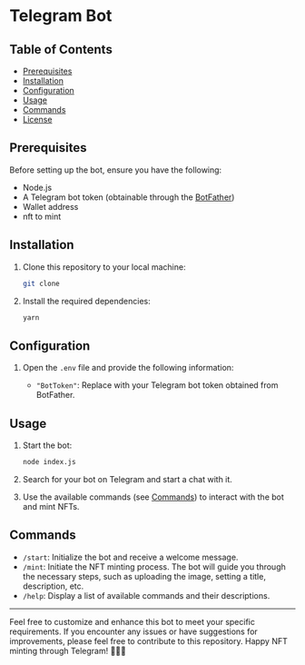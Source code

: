 # Telegram Bot 



## Table of Contents

- [Prerequisites](#prerequisites)
- [Installation](#installation)
- [Configuration](#configuration)
- [Usage](#usage)
- [Commands](#commands)
- [License](#license)

## Prerequisites

Before setting up the bot, ensure you have the following:

- Node.js 
- A Telegram bot token (obtainable through the [BotFather](https://core.telegram.org/bots#botfather))
- Wallet address 
- nft to mint

## Installation

1. Clone this repository to your local machine:

   ```bash
   git clone 
   ```

2. Install the required dependencies:

   ```bash
   yarn
   ```

## Configuration

1. Open the `.env` file and provide the following information:

   - `"BotToken"`: Replace with your Telegram bot token obtained from BotFather.

## Usage

1. Start the bot:

   ```bash
   node index.js
   ```

2. Search for your bot on Telegram and start a chat with it.

3. Use the available commands (see [Commands](#commands)) to interact with the bot and mint NFTs.

## Commands

- `/start`: Initialize the bot and receive a welcome message.
- `/mint`: Initiate the NFT minting process. The bot will guide you through the necessary steps, such as uploading the image, setting a title, description, etc.
- `/help`: Display a list of available commands and their descriptions.

---

Feel free to customize and enhance this bot to meet your specific requirements. If you encounter any issues or have suggestions for improvements, please feel free to contribute to this repository. Happy NFT minting through Telegram! 🚀🎨🔥